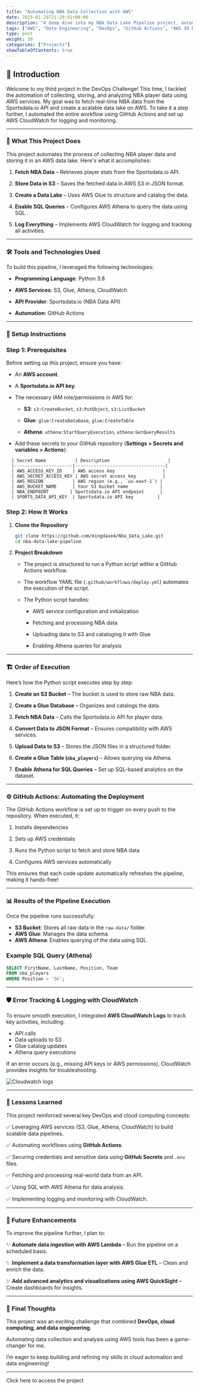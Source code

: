 ```yaml
---
title: "Automating NBA Data Collection with AWS"
date: 2025-01-28T21:29:01+08:00
description: "A deep dive into my NBA Data Lake Pipeline project, automating data collection and analysis using AWS services."
tags: ["AWS", "Data Engineering", "DevOps", "GitHub Actions", "AWS 30 Days DevOps Challenge"]
type: post
weight: 30
categories: ["Projects"]
showTableOfContents: true
---
```


## 🚀 Introduction

Welcome to my third project in the DevOps Challenge! This time, I tackled the automation of collecting, storing, and analyzing NBA player data using AWS services. 
My goal was to fetch real-time NBA data from the Sportsdata.io API and create a scalable data lake on AWS. To take it a step further, I automated the entire workflow using GitHub Actions and set up AWS CloudWatch for logging and monitoring.

---

### 🏀 What This Project Does
This project automates the process of collecting NBA player data and storing it in an AWS data lake. Here's what it accomplishes:

1. **Fetch NBA Data** – Retrieves player stats from the Sportsdata.io API.

2. **Store Data in S3** – Saves the fetched data in AWS S3 in JSON format.

3. **Create a Data Lake** – Uses AWS Glue to structure and catalog the data.

4. **Enable SQL Queries** – Configures AWS Athena to query the data using SQL
.
5. **Log Everything** – Implements AWS CloudWatch for logging and tracking all activities.

---

### 🛠️ Tools and Technologies Used
To build this pipeline, I leveraged the following technologies:

- **Programming Language**: Python 3.8

- **AWS Services**: S3, Glue, Athena, CloudWatch

- **API Provider**: Sportsdata.io (NBA Data API)

- **Automation**: GitHub Actions

---

### 📝 Setup Instructions
### Step 1: Prerequisites
Before setting up this project, ensure you have:

- An **AWS account**.
- A **Sportsdata.io API key**.
- The necessary IAM role/permissions in AWS for:
  - **S3**: `s3:CreateBucket`, `s3:PutObject`, `s3:ListBucket`

  - **Glue**: `glue:CreateDatabase`, `glue:CreateTable`

  - **Athena**: `athena:StartQueryExecution`, `athena:GetQueryResults`
  
- Add these secrets to your GitHub repository (**Settings > Secrets and variables > Actions**):


```plaintext
  | Secret Name           | Description                      |
  |----------------------|----------------------------------|
  | AWS_ACCESS_KEY_ID    | AWS access key                  |
  | AWS_SECRET_ACCESS_KEY | AWS secret access key          |
  | AWS_REGION           | AWS region (e.g., `us-east-1`) |
  | AWS_BUCKET_NAME      | Your S3 bucket name            |
  | NBA_ENDPOINT        | Sportsdata.io API endpoint      |
  | SPORTS_DATA_API_KEY  | Sportsdata.io API key         |
```

### Step 2: How It Works
1. **Clone the Repository**
   ```sh
   git clone https://github.com/kingdave4/Nba_Data_Lake.git
   cd nba-data-lake-pipeline
   ```

2. **Project Breakdown**
   - The project is structured to run a Python script within a GitHub Actions workflow.

   - The workflow YAML file (`.github/workflows/deploy.yml`) automates the execution of the script.

   - The Python script handles:

     - AWS service configuration and initialization

     - Fetching and processing NBA data

     - Uploading data to S3 and cataloging it with Glue

     - Enabling Athena queries for analysis

---

### 🏗️ Order of Execution
Here’s how the Python script executes step by step:

1. **Create an S3 Bucket** – The bucket is used to store raw NBA data.

2. **Create a Glue Database** – Organizes and catalogs the data.

3. **Fetch NBA Data** – Calls the Sportsdata.io API for player data.

4. **Convert Data to JSON Format** – Ensures compatibility with AWS services.

5. **Upload Data to S3** – Stores the JSON files in a structured folder.

6. **Create a Glue Table (`nba_players`)** – Allows querying via Athena.

7. **Enable Athena for SQL Queries** – Set up SQL-based analytics on the dataset.

---

### ⚙️ GitHub Actions: Automating the Deployment
The GitHub Actions workflow is set up to trigger on every push to the repository. When executed, it:

1. Installs dependencies

2. Sets up AWS credentials

3. Runs the Python script to fetch and store NBA data

4. Configures AWS services automatically

This ensures that each code update automatically refreshes the pipeline, making it hands-free!

---

### 📊 Results of the Pipeline Execution
Once the pipeline runs successfully:

- **S3 Bucket**: Stores all raw data in the `raw-data/` folder.
- **AWS Glue**: Manages the data schema.
- **AWS Athena**: Enables querying of the data using SQL.

### Example SQL Query (Athena)
```sql
SELECT FirstName, LastName, Position, Team 
FROM nba_players 
WHERE Position = 'SG';
```

---

### 🛡️ Error Tracking & Logging with CloudWatch
To ensure smooth execution, I integrated **AWS CloudWatch Logs** to track key activities, including:

- API calls
- Data uploads to S3
- Glue catalog updates
- Athena query executions

If an error occurs (e.g., missing API keys or AWS permissions), CloudWatch provides insights for troubleshooting.


![Cloudwatch logs ](/images/cloudwatch.png)

---

### 🌟 Lessons Learned
This project reinforced several key DevOps and cloud computing concepts:

✅ Leveraging AWS services (S3, Glue, Athena, CloudWatch) to build scalable data pipelines.

✅ Automating workflows using **GitHub Actions**.

✅ Securing credentials and sensitive data using **GitHub Secrets** and `.env` files.

✅ Fetching and processing real-world data from an API.

✅ Using SQL with AWS Athena for data analysis.

✅ Implementing logging and monitoring with CloudWatch.

---

### 🔮 Future Enhancements
To improve the pipeline further, I plan to:

✨ **Automate data ingestion with AWS Lambda** – Run the pipeline on a scheduled basis.

✨ **Implement a data transformation layer with AWS Glue ETL** – Clean and enrich the data.

✨ **Add advanced analytics and visualizations using AWS QuickSight** – Create dashboards for insights.

---

### 🎯 Final Thoughts
This project was an exciting challenge that combined **DevOps, cloud computing, and data engineering**. 

Automating data collection and analysis using AWS tools has been a game-changer for me. 

I’m eager to keep building and refining my skills in cloud automation and data engineering!

---

Click here to access the project
